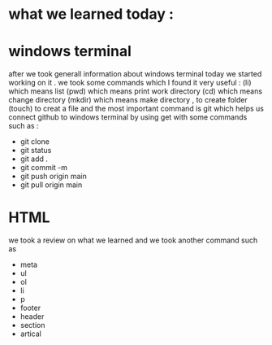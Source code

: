 # what we learned today :
# windows terminal
after we took generall information about windows terminal today we started working on it .
we took some commands which I found it very useful :
(li) which means list 
(pwd) which means print work directory 
(cd) which means change directory 
(mkdir) which means make directory , to create folder
(touch) to creat a file 
and the most important command is git which helps us connect github to windows terminal by using get with some commands such as :
* git clone
* git status 
* git add .
* git commit -m
* git push origin main 
* git pull origin main 

# HTML 
we took a review on what we learned and we took another command such as 
* meta 
* ul
* ol
* li
* p
* footer 
* header 
* section 
* artical 

